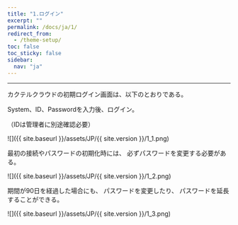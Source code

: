 ```yaml
---
title: "1.ログイン"
excerpt: ""
permalink: /docs/ja/1/
redirect_from:
  - /theme-setup/
toc: false
toc_sticky: false
sidebar:
  nav: "ja"
---
```


---

カクテルクラウドの初期ログイン画面は、以下のとおりである。

System、ID、Passwordを入力後、ログイン。

（IDは管理者に別途確認必要）

![]({{ site.baseurl }}/assets/JP/{{ site.version }}/1_1.png)

最初の接続やパスワードの初期化時には、 必ずパスワードを変更する必要がある。

![]({{ site.baseurl }}/assets/JP/{{ site.version }}/1_2.png)

期間が90日を経過した場合にも、 パスワードを変更したり、 パスワードを延長することができる。

![]({{ site.baseurl }}/assets/JP/{{ site.version }}/1_3.png)
